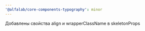 ```yaml
---
'@alfalab/core-components-typography': minor
---
```


Добавлены свойства align и wrapperClassName в skeletonProps
